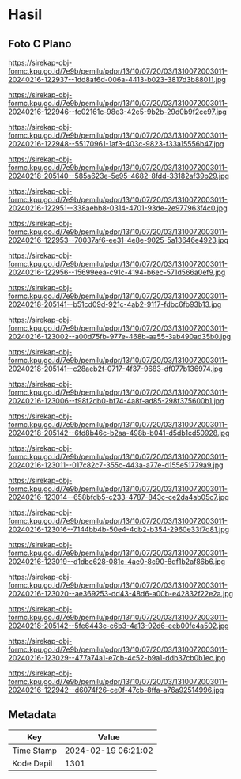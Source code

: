 # Hasil

## Foto C Plano

https://sirekap-obj-formc.kpu.go.id/7e9b/pemilu/pdpr/13/10/07/20/03/1310072003011-20240216-122937--1dd8af6d-006a-4413-b023-3817d3b88011.jpg

https://sirekap-obj-formc.kpu.go.id/7e9b/pemilu/pdpr/13/10/07/20/03/1310072003011-20240216-122946--fc02161c-98e3-42e5-9b2b-29d0b9f2ce97.jpg

https://sirekap-obj-formc.kpu.go.id/7e9b/pemilu/pdpr/13/10/07/20/03/1310072003011-20240216-122948--55170961-1af3-403c-9823-f33a15556b47.jpg

https://sirekap-obj-formc.kpu.go.id/7e9b/pemilu/pdpr/13/10/07/20/03/1310072003011-20240218-205140--585a623e-5e95-4682-8fdd-33182af39b29.jpg

https://sirekap-obj-formc.kpu.go.id/7e9b/pemilu/pdpr/13/10/07/20/03/1310072003011-20240216-122951--338aebb8-0314-4701-93de-2e977963f4c0.jpg

https://sirekap-obj-formc.kpu.go.id/7e9b/pemilu/pdpr/13/10/07/20/03/1310072003011-20240216-122953--70037af6-ee31-4e8e-9025-5a13646e4923.jpg

https://sirekap-obj-formc.kpu.go.id/7e9b/pemilu/pdpr/13/10/07/20/03/1310072003011-20240216-122956--15699eea-c91c-4194-b6ec-571d566a0ef9.jpg

https://sirekap-obj-formc.kpu.go.id/7e9b/pemilu/pdpr/13/10/07/20/03/1310072003011-20240218-205141--b51cd09d-921c-4ab2-9117-fdbc6fb93b13.jpg

https://sirekap-obj-formc.kpu.go.id/7e9b/pemilu/pdpr/13/10/07/20/03/1310072003011-20240216-123002--a00d75fb-977e-468b-aa55-3ab490ad35b0.jpg

https://sirekap-obj-formc.kpu.go.id/7e9b/pemilu/pdpr/13/10/07/20/03/1310072003011-20240218-205141--c28aeb2f-0717-4f37-9683-df077b136974.jpg

https://sirekap-obj-formc.kpu.go.id/7e9b/pemilu/pdpr/13/10/07/20/03/1310072003011-20240216-123006--f98f2db0-bf74-4a8f-ad85-298f375600b1.jpg

https://sirekap-obj-formc.kpu.go.id/7e9b/pemilu/pdpr/13/10/07/20/03/1310072003011-20240218-205142--6fd8b46c-b2aa-498b-b041-d5db1cd50928.jpg

https://sirekap-obj-formc.kpu.go.id/7e9b/pemilu/pdpr/13/10/07/20/03/1310072003011-20240216-123011--017c82c7-355c-443a-a77e-d155e51779a9.jpg

https://sirekap-obj-formc.kpu.go.id/7e9b/pemilu/pdpr/13/10/07/20/03/1310072003011-20240216-123014--658bfdb5-c233-4787-843c-ce2da4ab05c7.jpg

https://sirekap-obj-formc.kpu.go.id/7e9b/pemilu/pdpr/13/10/07/20/03/1310072003011-20240216-123016--7144bb4b-50e4-4db2-b354-2960e33f7d81.jpg

https://sirekap-obj-formc.kpu.go.id/7e9b/pemilu/pdpr/13/10/07/20/03/1310072003011-20240216-123019--d1dbc628-081c-4ae0-8c90-8df1b2af86b6.jpg

https://sirekap-obj-formc.kpu.go.id/7e9b/pemilu/pdpr/13/10/07/20/03/1310072003011-20240216-123020--ae369253-dd43-48d6-a00b-e42832f22e2a.jpg

https://sirekap-obj-formc.kpu.go.id/7e9b/pemilu/pdpr/13/10/07/20/03/1310072003011-20240218-205142--5fe6443c-c6b3-4a13-92d6-eeb00fe4a502.jpg

https://sirekap-obj-formc.kpu.go.id/7e9b/pemilu/pdpr/13/10/07/20/03/1310072003011-20240216-123029--477a74a1-e7cb-4c52-b9a1-ddb37cb0b1ec.jpg

https://sirekap-obj-formc.kpu.go.id/7e9b/pemilu/pdpr/13/10/07/20/03/1310072003011-20240216-122942--d6074f26-ce0f-47cb-8ffa-a76a92514996.jpg


## Metadata

| Key        | Value               |
| ---------- | ------------------- |
| Time Stamp | 2024-02-19 06:21:02 |
| Kode Dapil | 1301                |



